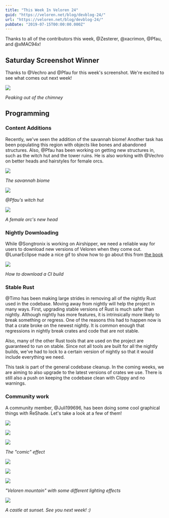 ```yaml
---
title: "This Week In Veloren 24"
guid: "https://veloren.net/blog/devblog-24/"
url: "https://veloren.net/blog/devblog-24/"
pubDate: "2019-07-15T00:00:00.000Z"
---
```


Thanks to all of the contributors this week, @Zesterer, @xacrimon, @Pfau, and @xMAC94x!

## Saturday Screenshot Winner

Thanks to @Vechro and @Pfau for this week's screenshot. We're excited to see what comes out next week!

![](https://s3.eu-central-2.wasabisys.com/veloren-blog/cdn/541307708146581519/600705713525883014/WD16ZwoA7M9VdV_JFpFTOtJ9jfm35fB2ePBLEybkua8.png)

_Peaking out of the chimney_

## Programming

### Content Additions

Recently, we've seen the addition of the savannah biome! Another task has been populating this region with objects like bones and abandoned structures. Also, @Pfau has been working on getting new structures in, such as the witch hut and the tower ruins. He is also working with @Vechro on better heads and hairstyles for female orcs.

![](https://s3.eu-central-2.wasabisys.com/veloren-blog/cdn/597826574095613962/600763428197367867/screenshot_1563303537857.png)

_The savannah biome_

![](https://s3.eu-central-2.wasabisys.com/veloren-blog/cdn/523568428905398283/599622299490189322/screenshot_1563031375359.png)

_@Pfau's witch hut_

![](https://s3.eu-central-2.wasabisys.com/veloren-blog/cdn/449660795857403905/599343458800500749/unknown.png)

_A female orc's new head_

### Nightly Downloading

While @Songtronix is working on Airshipper, we need a reliable way for users to download new versions of Veloren when they come out. @LunarEclipse made a nice gif to show how to go about this from [the book](https://book.veloren.net/download/index.html)

![](https://s3.eu-central-2.wasabisys.com/veloren-blog/cdn/541307708146581519/600707695586050049/3h4k8Hk.gif)

_How to download a CI build_

### Stable Rust

@Timo has been making large strides in removing all of the nightly Rust used in the codebase. Moving away from nightly will help the project in many ways. First, upgrading stable versions of Rust is much safer than nightly. Although nightly has more features, it is intrinsically more likely to break something or regress. One of the reasons this had to happen now is that a crate broke on the newest nightly. It is common enough that regressions in nightly break crates and code that are not stable.

Also, many of the other Rust tools that are used on the project are guaranteed to run on stable. Since not all tools are built for all the nightly builds, we've had to lock to a certain version of nightly so that it would include everything we need.

This task is part of the general codebase cleanup. In the coming weeks, we are aiming to also upgrade to the latest versions of crates we use. There is still also a push on keeping the codebase clean with Clippy and no warnings.

### Community work

A community member, @Juli199696, has been doing some cool graphical things with ReShade. Let's take a look at a few of them!

![](https://s3.eu-central-2.wasabisys.com/veloren-blog/cdn/523568428905398283/598858086383353866/veloren-voxygen_2019-07-11_14-44-32.png)

![](https://s3.eu-central-2.wasabisys.com/veloren-blog/cdn/523568428905398283/598858110425366528/reshade.png)

![](https://s3.eu-central-2.wasabisys.com/veloren-blog/cdn/523568428905398283/599137225908944906/veloren-voxygen_2019-07-12_09-14-26.png)

_The "comic" effect_

![](https://s3.eu-central-2.wasabisys.com/veloren-blog/cdn/523568428905398283/599962750508335104/veloren-voxygen_2019-07-14_15-53-20.png)

![](https://s3.eu-central-2.wasabisys.com/veloren-blog/cdn/523568428905398283/599962732111855616/veloren-voxygen_2019-07-14_15-55-08.png)

![](https://s3.eu-central-2.wasabisys.com/veloren-blog/cdn/523568428905398283/599962761203679273/veloren-voxygen_2019-07-14_15-56-20.png)

_"Veloren mountain" with some different lighting effects_

![](https://s3.eu-central-2.wasabisys.com/veloren-blog/cdn/523568428905398283/600050683755888650/veloren-voxygen_2019-07-14_21-46-16.png)

_A castle at sunset. See you next week! :)_
